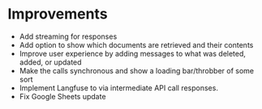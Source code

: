 # Improvements

* Add streaming for responses
* Add option to show which documents are retrieved and their contents
* Improve user experience by adding messages to what was deleted, added, or updated
* Make the calls synchronous and show a loading bar/throbber of some sort
* Implement Langfuse to via intermediate API call responses.
* Fix Google Sheets update